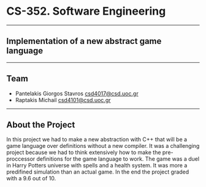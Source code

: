 # CS-352. Software Engineering

---

## Implementation of a new abstract game language

---

## Team
- Pantelakis Giorgos Stavros csd4017@csd.uoc.gr
- Raptakis Michail csd4101@csd.uoc.gr

---

## About the Project
In this project we had to make a new abstraction with C++ that will be a game language over definitions without a new compiler. It was a challenging project because we had to think extensively how to make the pre-proccessor definitions for the game language to work. The game was a duel in Harry Potters universe with spells and a health system. It was more a predifined simulation than an actual game. In the end the project graded with a 9.6 out of 10.

